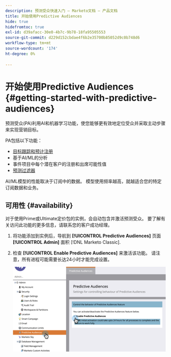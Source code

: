 ```yaml
---
description: 预测受众快速入门 — Marketo文档 — 产品文档
title: 开始使用Predictive Audiences
hide: true
hidefromtoc: true
exl-id: d39afacc-30e0-4b7c-9b78-18fa95505553
source-git-commit: d229d152cbdae4f6b2e35700b85052d9c0b748d6
workflow-type: tm+mt
source-wordcount: '174'
ht-degree: 0%

---
```


# 开始使用Predictive Audiences {#getting-started-with-predictive-audiences}

预测受众(PA)利用AI和机器学习功能，使您能够更有效地定位受众并采取主动步骤来实现营销目标。

PA包括以下功能：

* [目标跟踪和预计注册](/help/marketo/product-docs/marketo-sky/understanding-goal-tracking-and-projected-registrations.md)
* 基于AI/ML的分析
* 事件项目中每个潜在客户的注册和出席可能性值
* [预测过滤器](/help/marketo/product-docs/marketo-sky/predictive-filters.md)

AI/ML模型的性能取决于订阅中的数据。 模型使用频率越高，就越适合您的特定订阅数据和业务。

## 可用性 {#availability}

对于使用Prime或Ultimate定价包的实例，会自动包含并激活预测受众。 要了解有关访问此功能的更多信息，请联系您的客户成功经理。

1. 将功能添加到实例后，导航到 **[!UICONTROL Predictive Audiences]** 页面 **[!UICONTROL Admin]** 面积 [!DNL Marketo Classic].

1. 检查 **[!UICONTROL Enable Predictive Audiences]** 来激活该功能。 请注意，所有进程可能需要长达24小时才能完成设置。

   ![图像1](assets/getting-started-with-predictive-audiences-1.png)
